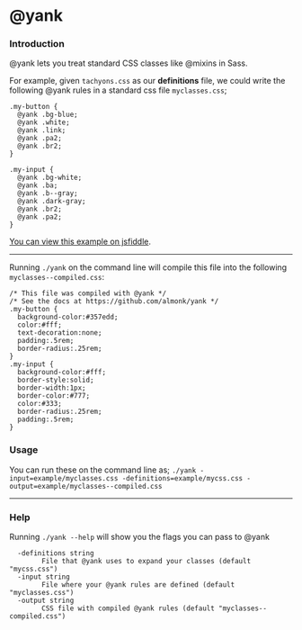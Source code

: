 # @yank

### Introduction

@yank lets you treat standard CSS classes like @mixins in Sass.

For example, given `tachyons.css` as our **definitions** file, we could write the following @yank rules in a standard css file `myclasses.css`;

```
.my-button {
  @yank .bg-blue;
  @yank .white;
  @yank .link;
  @yank .pa2;
  @yank .br2;
}

.my-input {
  @yank .bg-white;
  @yank .ba;
  @yank .b--gray;
  @yank .dark-gray;
  @yank .br2;
  @yank .pa2;
}
```

[You can view this example on jsfiddle](https://jsfiddle.net/almonk/dvdzjvLa/).

---

Running `./yank` on the command line will compile this file into the following `myclasses--compiled.css`:

```
/* This file was compiled with @yank */
/* See the docs at https://github.com/almonk/yank */
.my-button {
  background-color:#357edd;
  color:#fff;
  text-decoration:none;
  padding:.5rem;
  border-radius:.25rem;
}
.my-input {
  background-color:#fff;
  border-style:solid;
  border-width:1px;
  border-color:#777;
  color:#333;
  border-radius:.25rem;
  padding:.5rem;
}
```

### Usage
You can run these on the command line as;
`./yank -input=example/myclasses.css -definitions=example/mycss.css -output=example/myclasses--compiled.css`

---
### Help

Running `./yank --help` will show you the flags you can pass to @yank

```
  -definitions string
    	File that @yank uses to expand your classes (default "mycss.css")
  -input string
    	File where your @yank rules are defined (default "myclasses.css")
  -output string
    	CSS file with compiled @yank rules (default "myclasses--compiled.css")
```
